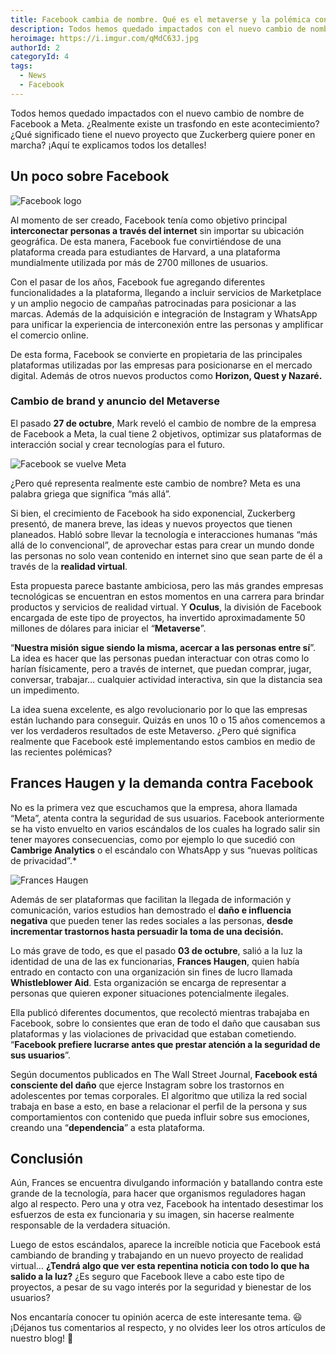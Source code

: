 ```yaml
---
title: Facebook cambia de nombre. Qué es el metaverse y la polémica con Francis Haugen
description: Todos hemos quedado impactados con el nuevo cambio de nombre de Facebook a Meta. ¿Realmente existe un trasfondo en este acontecimiento? ¿Qué significado tiene el nuevo proyecto que Zuckerberg quiere poner en marcha? ¡Aquí te explicamos todos los detalles!
heroimage: https://i.imgur.com/qMdC63J.jpg
authorId: 2
categoryId: 4
tags:
  - News
  - Facebook
---
```


Todos hemos quedado impactados con el nuevo cambio de nombre de Facebook a Meta. ¿Realmente existe un trasfondo en este acontecimiento? ¿Qué significado tiene el nuevo proyecto que Zuckerberg quiere poner en marcha? ¡Aquí te explicamos todos los detalles!

## Un poco sobre Facebook
![Facebook logo](https://i.imgur.com/1X5dJIS.jpg)


Al momento de ser creado, Facebook tenía como objetivo principal **interconectar personas a través del internet** sin importar su ubicación geográfica. De esta manera, Facebook fue convirtiéndose de una plataforma creada para estudiantes de Harvard, a una plataforma mundialmente utilizada por más de  2700 millones de usuarios.  
  
Con el pasar de los años, Facebook fue agregando diferentes funcionalidades a la plataforma, llegando a incluir servicios de Marketplace y un amplio negocio de campañas patrocinadas para posicionar a las marcas. Además de la adquisición e integración de Instagram y WhatsApp para unificar la experiencia de interconexión entre las personas y amplificar el comercio online.

De esta forma, Facebook se convierte en propietaria de las principales plataformas utilizadas por las empresas para posicionarse en el mercado digital. Además de otros nuevos productos como **Horizon, Quest y Nazaré.**

### Cambio de brand y anuncio del Metaverse

El pasado **27 de octubre**, Mark reveló el cambio de nombre de la empresa de Facebook a Meta, la cual tiene 2 objetivos, optimizar sus plataformas de interacción social y crear tecnologías para el futuro.

![Facebook se vuelve Meta](https://i.imgur.com/iUW0Cbk.gif)

¿Pero qué representa realmente este cambio de nombre? Meta es una palabra griega que significa “más allá”.

Si bien, el crecimiento de Facebook ha sido exponencial, Zuckerberg presentó, de manera breve, las ideas y nuevos proyectos que tienen planeados. Habló sobre llevar la tecnología e interacciones humanas “más allá de lo convencional”, de aprovechar estas para crear un mundo donde las personas no solo vean contenido en internet sino que sean parte de él a través de la **realidad virtual**.

Esta propuesta parece bastante ambiciosa, pero las más grandes empresas tecnológicas se encuentran en estos momentos en una carrera para brindar productos y servicios de realidad virtual. Y **Oculus**, la división de Facebook encargada de este tipo de proyectos, ha invertido aproximadamente 50 millones de dólares para iniciar el “**Metaverse**”.

“**Nuestra misión sigue siendo la misma, acercar a las personas entre sí**”. La idea es hacer que las personas puedan interactuar con otras como lo harían físicamente, pero a través de internet, que puedan comprar, jugar, conversar, trabajar… cualquier actividad interactiva, sin que la distancia sea un impedimento.

La idea suena excelente, es algo revolucionario por lo que las empresas están luchando para conseguir. Quizás en unos 10 o 15 años comencemos a ver los verdaderos resultados de este Metaverso. ¿Pero qué significa realmente que Facebook esté implementando estos cambios en medio de las recientes polémicas?

## Frances Haugen y la demanda contra Facebook

No es la primera vez que escuchamos que la empresa, ahora llamada “Meta”, atenta contra la seguridad de sus usuarios. Facebook anteriormente se ha visto envuelto en varios escándalos de los cuales ha logrado salir sin tener mayores consecuencias, como por ejemplo lo que sucedió con **Cambrige Analytics** o el escándalo con WhatsApp y sus “nuevas políticas de privacidad”.*

![Frances Haugen](https://i.imgur.com/rBAln9O.jpg)

Además de ser plataformas que facilitan la llegada de información y comunicación, varios estudios han demostrado el **daño e influencia negativa** que pueden tener las redes sociales a las personas, **desde incrementar trastornos hasta persuadir la toma de una decisión.**

Lo más grave de todo, es que el pasado **03 de octubre**,  salió a la luz la identidad de una de las ex funcionarias, **Frances Haugen**, quien había entrado en contacto con una organización sin fines de lucro llamada **Whistleblower Aid**. Esta organización se encarga de representar a personas que quieren exponer situaciones potencialmente ilegales.

Ella publicó diferentes documentos, que recolectó mientras trabajaba en Facebook, sobre lo consientes que eran de todo el daño que causaban sus plataformas y las violaciones de privacidad que estaban cometiendo. “**Facebook prefiere lucrarse antes que prestar atención a la seguridad de sus usuarios**”.

Según documentos publicados en The Wall Street Journal, **Facebook está consciente del daño** que ejerce Instagram sobre los trastornos en adolescentes por temas corporales. El algoritmo que utiliza la red social trabaja en base a esto, en base a relacionar el perfil de la persona y sus comportamientos con contenido que pueda influir sobre sus emociones, creando una “**dependencia**” a esta plataforma.

## Conclusión

Aún, Frances se encuentra divulgando información y batallando contra este grande de la tecnología, para hacer que organismos reguladores hagan algo al respecto. Pero una y otra vez, Facebook ha intentado desestimar los esfuerzos de esta ex funcionaria y su imagen, sin hacerse realmente responsable de la verdadera situación.

Luego de estos escándalos, aparece la increíble noticia que Facebook está cambiando de branding y trabajando en un nuevo proyecto de realidad virtual… **¿Tendrá algo que ver esta repentina noticia con todo lo que ha salido a la luz?** ¿Es seguro que Facebook lleve a cabo este tipo de proyectos, a pesar de su vago interés por la seguridad y bienestar de los usuarios?

Nos encantaría conocer tu opinión acerca de este interesante tema. 😃 ¡Déjanos tus comentarios al respecto, y no olvides leer los otros artículos de nuestro blog! 🤩